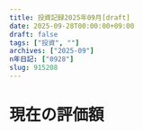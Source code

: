 ```yaml
---
title: 投資記録2025年09月[draft]
date: 2025-09-28T00:00:00+09:00
draft: false
tags: ["投資", ""]
archives: ["2025-09"]
n年日記: ["0928"]
slug: 915208
---
```

# 現在の評価額